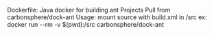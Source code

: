 Dockerfile: Java docker for building ant Projects
Pull from carbonsphere/dock-ant
Usage: mount source with build.xml in /src
ex: docker run --rm -v $(pwd):/src carbonsphere/dock-ant
